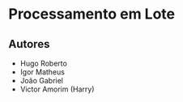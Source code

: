 # Processamento em Lote

## Autores

- Hugo Roberto
- Igor Matheus
- João Gabriel
- Victor Amorim (Harry)
